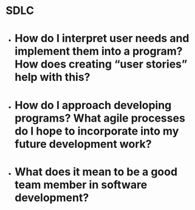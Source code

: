 # SDLC
* # How do I interpret user needs and implement them into a program? How does creating “user stories” help with this?
* # How do I approach developing programs? What agile processes do I hope to incorporate into my future development work?
* # What does it mean to be a good team member in software development?
